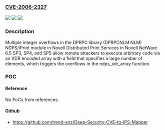 ### [CVE-2006-2327](https://cve.mitre.org/cgi-bin/cvename.cgi?name=CVE-2006-2327)
![](https://img.shields.io/static/v1?label=Product&message=n%2Fa&color=blue)
![](https://img.shields.io/static/v1?label=Version&message=n%2Fa&color=blue)
![](https://img.shields.io/static/v1?label=Vulnerability&message=n%2Fa&color=brighgreen)

### Description

Multiple integer overflows in the DPRPC library (DPRPCNLM.NLM) NDPS/iPrint module in Novell Distributed Print Services in Novell NetWare 6.5 SP3, SP4, and SP5 allow remote attackers to execute arbitrary code via an XDR encoded array with a field that specifies a large number of elements, which triggers the overflows in the ndps_xdr_array function.

### POC

#### Reference
No PoCs from references.

#### Github
- https://github.com/trend-anz/Deep-Security-CVE-to-IPS-Mapper

